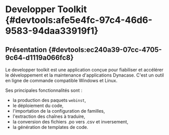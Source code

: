 # Developper Toolkit {#devtools:afe5e4fc-97c4-46d6-9583-94daa33919f1}

## Présentation {#devtools:ec240a39-07cc-4705-9c64-d1119a066fc8}

Le developper toolkit est une application conçue pour fiabiliser et accélérer 
le développement et la maintenance d'applications Dynacase.
C'est un outil en ligne de commande compatible Windows et Linux.

Ses principales fonctionnalités sont :

-   la production des paquets `webinst`,
-   le déploiement du code,
-   l'importation de la configuration de familles,
-   l'extraction des chaînes à traduire,
-   la conversion des fichiers .po vers .csv et inversement,
-   la génération de templates de code.
